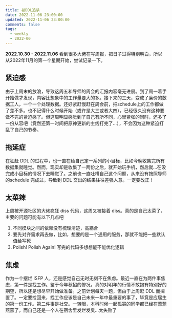 ```yaml
---
title: 被DDL追杀
date: 2022-11-06 23:00:00
updated: 2022-11-06 23:00:00
comments: false
tags: 
  - weekly
  - 2022-00
---
```

**2022.10.30 - 2022.11.06**
看到很多大佬在写周报，把日子过得特别明白，所以从2022年11月的第一个星期开始，尝试记录一下。

## 紧迫感
由于上周末的放浪，导致这周五和导师的周会的汇报内容毫无进展。到了周一着手开始做才发现，内容比想象中的工作量要大的多。接下来的三天，变成了廉价的数据工人，一个一个处理数据。还好紧赶慢赶在周会前，把schedule上的工作都做了差不多。也不记得什么时候开始（或许是大三或者大四），已经很久没有这种要做不完的紧迫感了。但这周明显感觉到了自己有所不同，心里紧张的同时，还多了一份从容吧（竟然还第一时间把原神更新的主线打完了...），不会因为这种紧迫打乱了自己的节奏。

## 拖延症
在狂赶 DDL 的过程中，也一直在给自己定一系列的小目标，比如今晚收集完所有数据集就睡觉。然而，现实却是收集了一两份之后，就开始玩手机，然后就...在没完成小目标的情况下去睡觉了。之前也一直吐槽自己这个问题，从来没有按照导师的schedule 完成过，导致到 DDL 交出的结果往往差强人意。一定要改正！

## 太菜辣
上周被开源社区的大佬疯狂 diss 代码，这周又被接着 diss。真的是自己太菜了，主要的问题可能有以下几点吧
1. 不同模块之间的依赖没有梳理清楚，高耦合
2. 要先对齐需求再去做，比如，想要的是一个通用的服务，那就不能把一些默认值给写死
3. Polish! Polish Again! 写完的代码多想想能不能优化逻辑

## 焦虑
作为一个摆烂 ISFP 人，还是感觉自己无时无刻不在焦虑。最近一直在为两件事焦虑，第一件是找工作。鉴于今年秋招的惨况，真的对明年的行情不敢抱有特别好的期望，所以还是想尽早开始做准备。之前计划每天一题，但由于上周赶 DDL 而搁置了。一定要捡回来，找工作应该是自己未来一年中最重要的事了，毕竟是应届生的第一份工作。第二件事是社交。一转眼，本科时候一起孤寡的同学都已经在莺莺燕燕了，而自己还是一个人在宿舍里发烂发臭...太失败了
